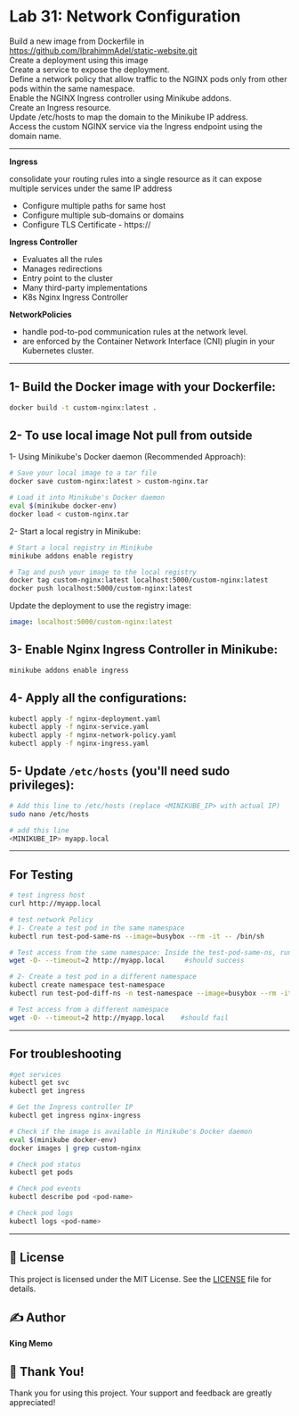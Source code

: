 # Lab 31: Network Configuration
Build a new image from Dockerfile in https://github.com/IbrahimmAdel/static-website.git  
Create a deployment using this image  
Create a service to expose the deployment.  
Define a network policy that allow traffic to the NGINX pods only from other pods within the same namespace.  
Enable the NGINX Ingress controller using Minikube addons.  
Create an Ingress resource.  
Update /etc/hosts to map the domain to the Minikube IP address.   
Access the custom NGINX service via the Ingress endpoint using the domain name.  

---

**Ingress**  

consolidate your routing rules into a single resource as it
can expose multiple services under the same IP address

- Configure multiple paths for same host
- Configure multiple sub-domains or domains
- Configure TLS Certificate - https://

**Ingress Controller**

- Evaluates all the rules
- Manages redirections
- Entry point to the cluster
- Many third-party implementations
- K8s Nginx Ingress Controller

**NetworkPolicies** 
- handle pod-to-pod communication rules at the network level.
- are enforced by the Container Network Interface (CNI) plugin in your Kubernetes cluster.

---


## 1- Build the Docker image with your Dockerfile:
```bash
docker build -t custom-nginx:latest .
```

## 2- To use local image Not pull from outside
1- Using Minikube's Docker daemon (Recommended Approach):
```bash
# Save your local image to a tar file
docker save custom-nginx:latest > custom-nginx.tar

# Load it into Minikube's Docker daemon
eval $(minikube docker-env)
docker load < custom-nginx.tar
```

2- Start a local registry in Minikube:
```bash
# Start a local registry in Minikube
minikube addons enable registry

# Tag and push your image to the local registry
docker tag custom-nginx:latest localhost:5000/custom-nginx:latest
docker push localhost:5000/custom-nginx:latest
```
Update the deployment to use the registry image:
```yaml
image: localhost:5000/custom-nginx:latest
```

## 3- Enable Nginx Ingress Controller in Minikube:
```bash
minikube addons enable ingress
```

## 4- Apply all the configurations:
```bash
kubectl apply -f nginx-deployment.yaml
kubectl apply -f nginx-service.yaml
kubectl apply -f nginx-network-policy.yaml
kubectl apply -f nginx-ingress.yaml
```

## 5- Update `/etc/hosts` (you'll need sudo privileges):
```bash
# Add this line to /etc/hosts (replace <MINIKUBE_IP> with actual IP)
sudo nano /etc/hosts

# add this line
<MINIKUBE_IP> myapp.local
```

----

## For Testing
```bash
# test ingress host
curl http://myapp.local

# test network Policy
# 1- Create a test pod in the same namespace
kubectl run test-pod-same-ns --image=busybox --rm -it -- /bin/sh

# Test access from the same namespace: Inside the test-pod-same-ns, run
wget -O- --timeout=2 http://myapp.local     #should success  

# 2- Create a test pod in a different namespace
kubectl create namespace test-namespace
kubectl run test-pod-diff-ns -n test-namespace --image=busybox --rm -it -- /bin/sh

# Test access from a different namespace
wget -O- --timeout=2 http://myapp.local    #should fail

```

---

## For troubleshooting
```bash
#get services
kubectl get svc
kubectl get ingress

# Get the Ingress controller IP
kubectl get ingress nginx-ingress

# Check if the image is available in Minikube's Docker daemon
eval $(minikube docker-env)
docker images | grep custom-nginx

# Check pod status
kubectl get pods

# Check pod events
kubectl describe pod <pod-name>

# Check pod logs
kubectl logs <pod-name>
```

---

## 📄 License
This project is licensed under the MIT License. See the [LICENSE](LICENSE) file for details.

## ✍️ Author
**King Memo**

## 🙏 Thank You!
Thank you for using this project. Your support and feedback are greatly appreciated!

